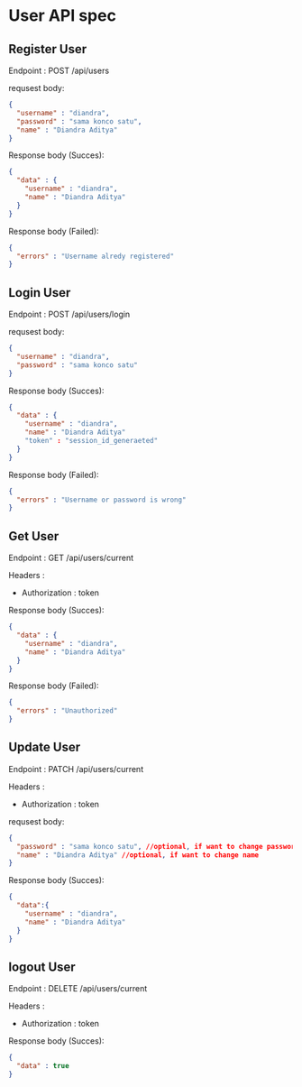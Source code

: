 # User API spec

## Register User

Endpoint : POST /api/users

requsest body:

```json
{
  "username" : "diandra",
  "password" : "sama konco satu",
  "name" : "Diandra Aditya"
}
```

Response body (Succes):

```json
{
  "data" : {
    "username" : "diandra",
    "name" : "Diandra Aditya"
  }
}
```

Response body (Failed):

```json
{
  "errors" : "Username alredy registered"
}
```

## Login User

Endpoint : POST /api/users/login

requsest body:

```json
{
  "username" : "diandra",
  "password" : "sama konco satu"
}
```

Response body (Succes):

```json
{
  "data" : {
    "username" : "diandra",
    "name" : "Diandra Aditya"
    "token" : "session_id_generaeted"
  }
}
```

Response body (Failed):

```json
{
  "errors" : "Username or password is wrong"
}
```

## Get User

Endpoint : GET /api/users/current

Headers :
- Authorization : token

Response body (Succes):

```json
{
  "data" : {
    "username" : "diandra",
    "name" : "Diandra Aditya"
  }
}
```

Response body (Failed):

```json
{
  "errors" : "Unauthorized"
}
```

## Update User

Endpoint : PATCH /api/users/current

Headers :
- Authorization : token

requsest body:

```json
{
  "password" : "sama konco satu", //optional, if want to change password
  "name" : "Diandra Aditya" //optional, if want to change name
}
```

Response body (Succes):

```json
{
  "data":{
    "username" : "diandra",
    "name" : "Diandra Aditya"
  }
}
```


## logout User

Endpoint : DELETE /api/users/current

Headers :
- Authorization : token

Response body (Succes):

```json
{
  "data" : true
}
```
